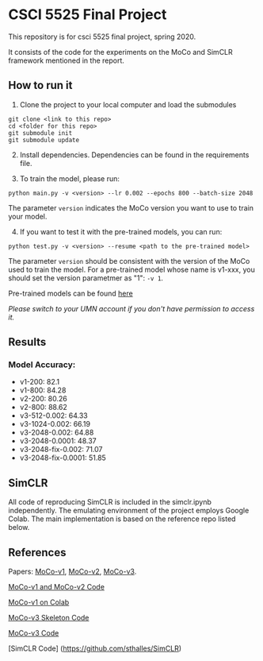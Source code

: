 # CSCI 5525 Final Project

This repository is for csci 5525 final project, spring 2020. 

It consists of the code for the experiments on the MoCo and SimCLR framework mentioned in the report.

## How to run it

1. Clone the project to your local computer and load the submodules
```
git clone <link to this repo>
cd <folder for this repo>
git submodule init
git submodule update
```

2. Install dependencies. Dependencies can be found in the requirements file.

3. To train the model, please run:
```
python main.py -v <version> --lr 0.002 --epochs 800 --batch-size 2048
```
The parameter `version` indicates the MoCo version you want to use to train your model.

4. If you want to test it with the pre-trained models, you can run:
```
python test.py -v <version> --resume <path to the pre-trained model>
```
The parameter `version` should be consistent with the version of the MoCo used to train the model. 
For a pre-trained model whose name is v1-xxx, you should set the version parametmer as "1": `-v 1`.

Pre-trained models can be found [here](https://drive.google.com/drive/folders/1CC_NHFIzYTx5E6IeMVQB955yXOqatMML?usp=sharing)

*Please switch to your UMN account if you don't have permission to access it.*

## Results

### Model Accuracy:
- v1-200: 82.1
- v1-800: 84.28
- v2-200: 80.26
- v2-800: 88.62
- v3-512-0.002: 64.33
- v3-1024-0.002: 66.19
- v3-2048-0.002: 64.88
- v3-2048-0.0001: 48.37
- v3-2048-fix-0.002: 71.07
- v3-2048-fix-0.0001: 51.85

## SimCLR
All code of reproducing SimCLR is included in the simclr.ipynb independently. The emulating environment of the project employs Google Colab. The main implementation is based on the reference repo listed below.



## References

Papers:
[MoCo-v1](https://arxiv.org/pdf/1911.05722.pdf), 
[MoCo-v2](https://arxiv.org/pdf/2003.04297v1.pdf),
[MoCo-v3](https://arxiv.org/pdf/2104.02057v3.pdf).

[MoCo-v1 and MoCo-v2 Code](https://github.com/facebookresearch/moco)

[MoCo-v1 on Colab](https://colab.research.google.com/github/facebookresearch/moco/blob/colab-notebook/colab/moco_cifar10_demo.ipynb)

[MoCo-v3 Skeleton Code](https://github.com/CupidJay/MoCov3-pytorch)

[MoCo-v3 Code](https://github.com/searobbersduck/MoCo_v3_pytorch)

[SimCLR Code] (https://github.com/sthalles/SimCLR)

